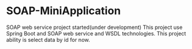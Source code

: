 # SOAP-MiniApplication
SOAP web service project started(under development) 
This project use Spring Boot and SOAP web service and WSDL technologies.
This project ability is select data by id for now.
